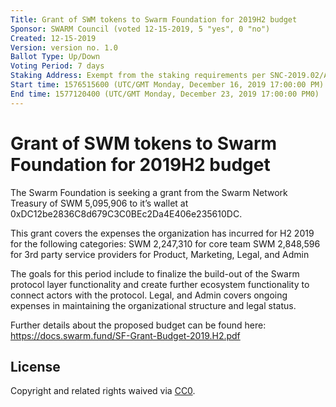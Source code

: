 ```yaml
---
Title: Grant of SWM tokens to Swarm Foundation for 2019H2 budget
Sponsor: SWARM Council (voted 12-15-2019, 5 "yes", 0 "no")
Created: 12-15-2019
Version: version no. 1.0
Ballot Type: Up/Down
Voting Period: 7 days
Staking Address: Exempt from the staking requirements per SNC-2019.02/Article VII.B.10 
Start time: 1576515600 (UTC/GMT Monday, December 16, 2019 17:00:00 PM)	
End time: 1577120400 (UTC/GMT Monday, December 23, 2019 17:00:00 PM0)	
---
```


# Grant of SWM tokens to Swarm Foundation for 2019H2 budget 

The Swarm Foundation is seeking a grant from the Swarm Network Treasury of SWM 5,095,906 to it’s wallet at 0xDC12be2836C8d679C3C0BEc2Da4E406e235610DC.

This grant covers the expenses the organization has incurred for H2 2019 for the following categories:
SWM 2,247,310 for core team
SWM 2,848,596  for 3rd party service providers for Product, Marketing, Legal, and Admin

The goals for this period include to finalize the build-out of the Swarm protocol layer functionality and create further ecosystem functionality to connect actors with the protocol. Legal, and Admin covers ongoing expenses in maintaining the organizational structure and legal status. 

Further details about the proposed budget can be found here:
https://docs.swarm.fund/SF-Grant-Budget-2019.H2.pdf

## License
Copyright and related rights waived via [CC0](https://creativecommons.org/publicdomain/zero/1.0/).
